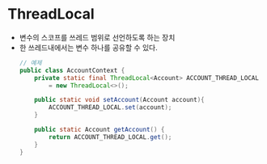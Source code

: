 # ThreadLocal
- 변수의 스코프를 쓰레드 범위로 선언하도록 하는 장치
- 한 쓰레드내에서는 변수 하나를 공유할 수 있다.
    ```java
    // 예제
    public class AccountContext {
        private static final ThreadLocal<Account> ACCOUNT_THREAD_LOCAL
            = new ThreadLocal<>();

        public static void setAccount(Account account){
            ACCOUNT_THREAD_LOCAL.set(account);
        }

        public static Account getAccount() {
            return ACCOUNT_THREAD_LOCAL.get();
        }
    }
    ```